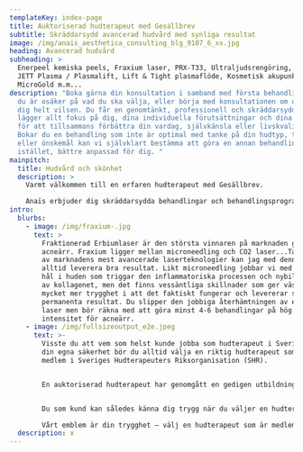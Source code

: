 ```yaml
---
templateKey: index-page
title: Auktoriserad hudterapeut med Gesällbrev
subtitle: Skräddarsydd avancerad hudvård med synliga resultat
image: /img/anais_aesthetica_consulting_blg_9107_6_xx.jpg
heading: Avancerad hudvård
subheading: >
  Enerpeel kemiska peels, Fraxium laser, PRX-T33, Ultraljudsrengöring, LED-mask,
  JETT Plasma / Plasmalift, Lift & Tight plasmaflöde, Kosmetisk akupunktur,
  MicroGold m.m...
description: "Boka gärna din konsultation i samband med första behandlingen om
  du är osäker på vad du ska välja, eller börja med konsultationen om du känner
  dig helt vilsen. Du får en genomtänkt, professionell och skräddarsydd plan som
  lägger allt fokus på dig, dina individuella förutsättningar och dina önskemål
  för att tillsammans förbättra din vardag, självkänsla eller livskvalitet.
  Bokar du en behandling som inte är optimal med tanke på din hudtyp, tillstånd
  eller önskemål kan vi självklart bestämma att göra en annan behandling
  istället, bättre anpassad för dig. "
mainpitch:
  title: Hudvård och skönhet
  description: >
    Varmt välkommen till en erfaren hudterapeut med Gesällbrev.  

    Anaïs erbjuder dig skräddarsydda behandlingar och behandlingsprogram med ett mycket brett utbud av marknadens bästa verktyg, maskiner och produkter. 
intro:
  blurbs:
    - image: /img/fraxium-.jpg
      text: >
        Fraktionerad Erbiumlaser är den största vinnaren på marknaden gällande
        acneärr. Fraxium ligger mellan microneedling och CO2 laser...Tack var en
        av marknadens mest avancerade laserteknologier kan jag med denna maskin
        alltid leverera bra resultat. Likt microneedling jobbar vi med att skapa
        hål i huden som triggar den inflammatoriska processen och nybildningen
        av kollagenet, men det finns vessäntliga skillnader som ger vässäntligt
        mycket mer trygghet i att det faktiskt fungerar och levererar synliga,
        permanenta resultat. Du slipper den jobbiga återhämtningen av en CO2
        laser men bör räkna med att göra minst 4-6 behandlingar på hög
        intensitet för acneärr. 
    - image: /img/fullsizeoutput_e2e.jpeg
      text: >-
        Visste du att vem som helst kunde jobba som hudterapeut i Sverige? För
        din egna säkerhet bör du alltid välja en riktig hudterapeut som är
        medlem i Sveriges Hudterapeuters Riksorganisation (SHR).


        En auktoriserad hudterapeut har genomgått en gedigen utbildning och du som kund omfattas dessutom av en behandlingsskadeförsäkring som träder i kraft om du skulle drabbas av en skada, under behandlingen eller till följd av behandlingen.


        Du som kund kan således känna dig trygg när du väljer en hudterapeut som är medlem i vårt förbund. SHR representerar den svenska sektionen i CIDESCO.  

        Vårt emblem är din trygghet – välj en hudterapeut som är medlem i SHR.
  description: x
---
```

